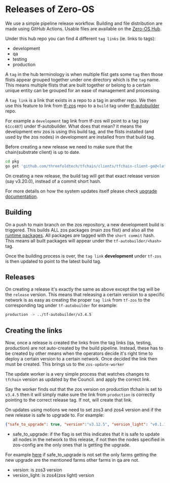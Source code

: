 # Releases of Zero-OS

We use a simple pipeline release workflow. Building and file distribution are made using GitHub Actions.
Usable files are available on the [Zero-OS Hub](https://hub.grid.tf/tf-zos).

Under this hub repo you can find 4 different `tag links` (ie. links to tags):

- development
- qa
- testing
- production

A `tag` in the hub terminology is when multiple flist gets some `tag` then those flists appear grouped together under one directory which is the `tag` name. This means multiple flists that are built together or belong to a certain unique entity can be grouped for an ease of management and processing.

A `tag link` is a link that exists in a repo to a tag in another repo. We then use this feature to link from [tf-zos](https://hub.grid.tf/tf-zos) repo to a `build` tag under [tf-autobuilder](https://hub.grid.tf/tf-autobuilder/) repo.

For example a `development` tag link from tf-zos will point to a tag (say `61cc487`) under tf-autobuilder. What does that mean? it means the development env zos is using this build tag, and the flists installed (and used by the zos nodes) in development are installed from that build tag.

Before creating a new release we need to make sure that the chain(substrate client) is up to date.

```sh
cd pkg
go get 'github.com/threefoldtech/tfchain/clients/tfchain-client-go@<latest version>'
```

On creating a new release, the build tag will get that exact release version (say v3.20.0), instead of a commit short hash.

For more details on how the system updates itself please check [upgrade documentation](../internals/identity/upgrade.md).

## Building

On a push to main branch on the zos repository, a new development build is triggered.  This builds ALL zos packages (main zos flist) and also all the [runtime packages](../../bins/packages/). All packages are tagged with the `short commit` hash. This means all built packages will appear under the `tf-autobuilder/<hash>` tag.

Once the building process is over, the `tag link` **development** under `tf-zos` is then updated to point to the latest build tag.

## Releases

On creating a release it's exactly the same as above except the tag will be the `release` version. This means that releasing a certain version to a specific network is as easy as creating the proper `tag link` from `tf-zos` to the corresponding tag under `tf-autobuilder` for example:

```bash
production -> ../tf-autobuilder/v3.4.5
```

## Creating the links

Now, once a release is created the links from the tag links (qa, testing, production) are not auto-created by the build pipeline. Instead, these has to be created by other means when the operators decide it's right time to deploy a certain version to a certain network. Once decided the link then must be created. This brings us to the `zos-update-worker`

The update worker is a very simple process that watches changes to `tfchain` version as updated by the Council. and apply the correct link.

Say the worker finds out that the zos version on production tfchain is set to `v3.4.5` then it will simply make sure the link from `production` is correctly pointing to the correct release tag. If not, will create that link.

On updates using motions we need to set zos3 and zos4 version and if the new release is safe to upgrade to. For example:
```json
{"safe_to_upgrade": true, "version":"v3.12.5", "version_light": "v0.1.1"}
```
- safe_to_upgrade: if the flag is set this indicates that it is safe to update all nodes in the network to this release, if not then the nodes specified in zos-config are the only ones that is getting the upgrade.

For example [here](https://github.com/threefoldtech/zos-config/blob/1a2d1339b219775ca4359535793f067630ed9062/qa.json#L68) if safe_to_upgrade is not set the only farms getting the new upgrade are the mentioned farms other farms in qa are not.

- version: is zos3 version
- version_light: is zos4(zos light) version
